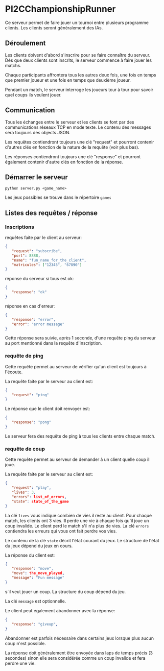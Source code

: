 # PI2CChampionshipRunner

Ce serveur permet de faire jouer un tournoi entre plusieurs programme clients. Les clients seront généralement des IAs.

## Déroulement

Les clients doivent d'abord s'inscrire pour se faire connaître du serveur. Dès que deux clients sont inscrits, le serveur commence à faire jouer les matchs.

Chaque participants affrontera tous les autres deux fois, une fois en temps que premier joueur et une fois en temps que deuxième joueur.

Pendant un match, le serveur interroge les joueurs tour à tour pour savoir quel coups ils veulent jouer.

## Communication

Tous les échanges entre le serveur et les clients se font par des communications réseaux TCP en mode texte. Le contenu des messages sera toujours des objects JSON.

Les requêtes contiendront toujours une clé "request" et pourront contenir d'autres clés en fonction de la nature de la requête (voir plus bas).

Les réponses contiendront toujours une clé "response" et pourront également contenir d'autre clés en fonction de la réponse.

## Démarrer le serveur

```shell
python server.py <game_name>
```

Les jeux possibles se trouve dans le répertoire `games`

## Listes des requêtes / réponse

### Inscriptions

requêtes faite par le client au serveur:

```json
{
   "request": "subscribe",
   "port": 8888,
   "name": "fun_name_for_the_client",
   "matricules": ["12345", "67890"]
}
```

réponse du serveur si tous est ok:

```json
{
   "response": "ok"
}
```

réponse en cas d'erreur:

```json
{
   "response": "error",
   "error": "error message"
}
```

Cette réponse sera suivie, après 1 seconde, d'une requête ping du serveur au port mentionné dans la requête d'inscription.

### requête de ping

Cette requête permet au serveur de vérifier qu'un client est toujours à l'écoute.

La requête faite par le serveur au client est:

```json
{
   "request": "ping"
}
```

Le réponse que le client doit renvoyer est:

```json
{
   "response": "pong"
}
```

Le serveur fera des requête de ping à tous les clients entre chaque match.

### requête de coup

Cette requête permet au serveur de demander à un client quelle coup il joue.

La requête faite par le serveur au client est:

```json
{
   "request": "play",
   "lives": 3,
   "errors": list_of_errors,
   "state": state_of_the_game
}
```

La clé `lives` vous indique combien de vies il reste au client. Pour chaque match, les clients ont 3 vies. Il perde une vie à chaque fois qu'il joue un coup invalide. Le client perd le match s'il n'a plus de vies. La clé `errors` contiendra les erreurs qui vous ont fait perdre vos vies.

Le contenu de la clé `state` décrit l'état courant du jeux. Le structure de l'état du jeux dépend du jeux en cours.

La réponse du client est:

```json
{
   "response": "move",
   "move": the_move_played,
   "message": "Fun message"
}
```

s'il veut jouer un coup. La structure du coup dépend du jeu.

La clé `message` est optionnelle.

Le client peut également abandonner avec la réponse:

```json
{
   "response": "giveup",
}
```

Abandonner est parfois nécessaire dans certains jeux lorsque plus aucun coup n'est possible.

La réponse doit généralement être envoyée dans laps de temps précis (3 secondes) sinon elle sera considérée comme un coup invalide et fera perdre une vie.
